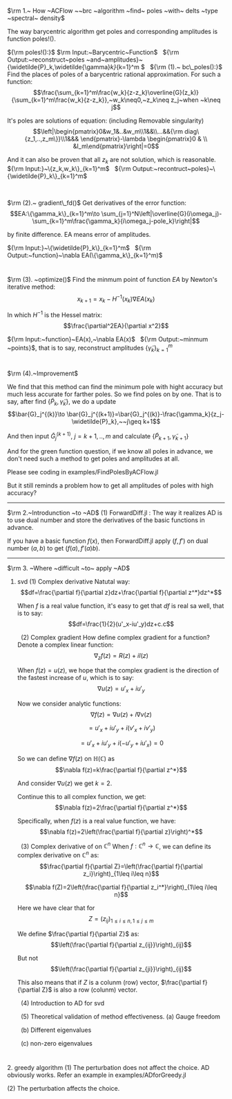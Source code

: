 $\rm 1.~ How ~ACFlow ~~brc ~algorithm ~find~ poles ~with~ delts ~type ~spectral~ density$

The way barycentric algorithm get poles and corresponding amplitudes is function poles!(). 

${\rm poles!():}$
$\rm Input:~Barycentric~Function$
$~$
${\rm Output:~reconstruct~poles ~and~amplitudes}~\{\widetilde{P}_k,\widetilde{\gamma}_k\}_{k=1}^m $
$~$
${\rm (1).~ bc\_poles():}$
   Find the places of poles of a barycentric rational approximation.
   For such a function:
   $$\frac{\sum_{k=1}^m\frac{w_k}{z-z_k}\overline{G}(z_k)}{\sum_{k=1}^m\frac{w_k}{z-z_k}},~w_k\neq0,~z_k\neq z_j~when ~k\neq j$$

   It's poles are solutions of equation: (including Removable singularity)
   $$\left|\begin{pmatrix}0&w_1&..&w_m\\1&&\\...&&{\rm diag\{z_1,..,z_m\}}\\1&&& \end{pmatrix}-\lambda \begin{pmatrix}0 & \\ &I_m\end{pmatrix}\right|=0$$

   And it can also be proven that all $z_k$ are not solution, which is reasonable.
   $~$
   ${\rm Input:}~\{z_k,w_k\}_{k=1}^m$ 
   $~$
   ${\rm Output:~recontruct~poles}~\{\widetilde{P}_k\}_{k=1}^m$





   $$~$$

$\rm (2).~ gradient\_fd()$
   Get derivatives of the error function:
   $$EA:\{\gamma_k\}_{k=1}^m\to \sum_{j=1}^N\left|\overline{G}(i\omega_j)-\sum_{k=1}^m\frac{\gamma_k}{i\omega_j-pole_k}\right|$$

   by finite difference. EA means error of amplitudes.
   $~$

   ${\rm Input:}~\{\widetilde{P}_k\}_{k=1}^m$
   $~$
   ${\rm Output:~function}~\nabla EA(\{\gamma_k\}_{k=1}^m)$
   $$~$$ 

$\rm (3). ~optimize()$
   Find the minmum point of function $EA$ by Newton's iterative method:
   $$x_{k+1}=x_k-H^{-1}(x_k)\nabla EA(x_k)$$

   In which $H^{-1}$ is the Hessel matrix:
   $$\frac{\partial^2EA}{\partial x^2}$$

   ${\rm Input:~function}~EA(x),~\nabla EA(x)$
   $~$
   ${\rm Output:~minmum ~points}$, that is to say, reconstruct amplitudes $\{\widetilde{\gamma}_k\}_{k=1}^m$
   $$~$$

$\rm (4).~Improvement$

We find that this method can find the minimum pole with hight accuracy but much less accurate for farther poles. So we find poles on by one. That is to say, after find $\{\widetilde{P}_k,\widetilde{\gamma}_k\}$, we do a update
$$\bar{G}_j^{(k)}\to \bar{G}_j^{(k+1)}=\bar{G}_j^{(k)}-\frac{\gamma_k}{z_j-\widetilde{P}_k},~~j\geq k+1$$

And then input $\bar{G}_j^{(k+1)},~j=k+1,..,m$ and calculate $\{\widetilde{P}_{k+1},\widetilde{\gamma}_{k+1}\}$

And for the green function question, if we know all poles in advance, we don't need such a method to get poles and amplitudes at all.

Please see coding in examples/FindPolesByACFlow.jl

But it still reminds a problem how to get all amplitudes of poles with high accuracy?

--------

$\rm 2.~Introdunction ~to ~AD$
(1) ForwardDiff.jl :  The way it realizes AD is to use dual number and store the derivatives of the basic functions in advance.

If you have a basic function $f(x)$, then ForwardDiff.jl apply $(f,f'$) on dual number $(a,b)$ to get $(f(a),f'(a)b)$.

--------
$\rm 3. ~Where ~difficult ~to~ apply ~AD$
1. svd
   (1) Complex derivative
   Natutal way:
   $$df=\frac{\partial f}{\partial z}dz+\frac{\partial f}{\partial z^*}dz^*$$

   When $f$ is a real value function, it's easy to get that $df$ is real sa well, that is to say:
   $$df=\frac{1}{2}(u'_x-iu'_y)dz+c.c$$

   $~$
   (2) Complex gradient
   How define complex gradient for a function? Denote a complex linear function:
   $$\nabla_z f(z)=R(z)+iI(z)$$

   When $f(z)=u(z)$, we hope that the complex gradient is the direction of the fastest increase of $u$, which is to say:
   $$\nabla u(z)=u'_x+iu'_y$$

   Now we consider analytic functions:
   $$\nabla f(z)=\nabla u(z)+i\nabla v(z)$$

   $$=u'_x+iu'_y+i(v'_x+iv'_y)$$

   $$=u'_x+iu'_y+i(-u'_y+iu'_x)=0$$

   So we can define $\nabla f(z)$ on $\mathbb{H(C)}$ as 
   $$\nabla f(z)=k\frac{\partial f}{\partial z^*}$$

   And consider $\nabla u(z)$ we get $k=2$.

   Continue this to all complex function, we get:
   $$\nabla f(z)=2\frac{\partial f}{\partial z^*}$$

   Specifically, when $f(z)$ is a real value function, we have:
   $$\nabla f(z)=2\left(\frac{\partial f}{\partial z}\right)^*$$

   $~$
   (3) Complex derivative of on $\mathbb{C}^n$
   When $f:\mathbb{C}^n\to \mathbb{C}$, we can define its complex derivative on $\mathbb{C}^n$ as:
   $$\frac{\partial f}{\partial Z}=\left(\frac{\partial f}{\partial z_i}\right)_{1\leq i\leq n}$$

   $$\nabla f(Z)=2\left(\frac{\partial f}{\partial z_i^*}\right)_{1\leq i\leq n}$$

   Here we have clear that for 
   $$Z=(z_{ij})_{1\leq i\leq n,1\leq j\leq m}$$

   We define $\frac{\partial f}{\partial Z}$ as:
   $$\left(\frac{\partial f}{\partial z_{ij}}\right)_{ij}$$

   But not 
   $$\left(\frac{\partial f}{\partial z_{ji}}\right)_{ij}$$

   This also means that if $Z$ is a colunm (row) vector, $\frac{\partial f}{\partial Z}$ is also a row (colunm) vector.

   $~$
   (4) Introduction to AD for svd

   $~$
   (5) Theoretical validation of method effectiveness.
      (a) Gauge freedom

      $~$
      (b) Different eigenvalues

      $~$
      (c) non-zero eigenvalues

$$~$$
2. greedy algorithm
   (1) The perturbation does not affect the choice.
   AD obviously works. Refer an example in examples/ADforGreedy.jl

   (2) The perturbation affects the choice.





